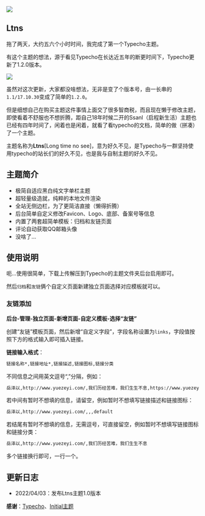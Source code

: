 ![](https://pic.zeyiwl.cn/yunimg/20220404085241.jpeg)

## Ltns

拖了两天，大约五六个小时时间，我完成了第一个Typecho主题。

有这个主题的想法，源于看见Typecho在长达近五年的断更时间下，Typecho更新了1.2.0版本。

![](https://pic.zeyiwl.cn/yunimg/20220403211139.png)

虽然对这次更新，大家都没啥想法，无非是变了个版本号，由一长串的`1.1/17.10.30`变成了简单的`1.2.0`。

但是细想自己在购买主题这件事情上面交了很多智商税，而且现在懒于修改主题，即使看着不舒服也不想折腾，距自己18年时候二开的Ssanl（启程新生活）主题也已经有四年时间了，闲着也是闲着，就看了看typecho的文档，简单的做（拼凑）了一个主题。

主题名称为**Ltns**[Long time no see]，意为好久不见，是Typecho与一群坚持使用typecho的站长们的好久不见，也是我与自制主题的好久不见。

## 主题简介

* 极简自适应黑白纯文字单栏主题
* 超轻量级造就，纯粹的本地文件渲染
* 全站无侧边栏，为了更简洁直接（懒得折腾）
* 后台简单自定义修改Favicon、Logo、底部、备案号等信息
* 内置了两套超简单模板：归档和友链页面
* 评论自动获取QQ邮箱头像
* 没啥了...

## 使用说明

呃...使用很简单，下载上传解压到Typecho的主题文件夹后台启用即可。

然后`归档`和`友链`俩个自定义页面新建独立页面选择对应模板就可以。

### 友链添加

**后台-管理-独立页面-新增页面-自定义模板-选择“友链”**

创建“友链”模板页面，然后新增“自定义字段”，字段名称设置为`links`，字段值按照下方的格式输入即可插入链接。

**链接输入格式**：

```html
链接名称*,链接地址*,链接描述,链接图标,链接分类
```

不同信息之间用英文逗号“,”分隔，例如：

```html
岳泽以,http://www.yuezeyi.com/,我们历经苦难，我们生生不息,https://www.yuezeyi.com/logo.png,default
```

若中间有暂时不想填的信息，请留空，例如暂时不想填写链接描述和链接图标：

```html
岳泽以,http://www.yuezeyi.com/,,,default
```

若结尾有暂时不想填的信息，无需逗号，可直接留空，例如暂时不想填写链接图标和链接分类：

```html
岳泽以,http://www.yuezeyi.com/,我们历经苦难，我们生生不息
```

多个链接换行即可，一行一个。

## 更新日志

* 2022/04/03：发布Ltns主题1.0版本

**感谢**：[Typecho](http://typecho.org/)、[Initial主题](https://www.offodd.com/17.html)
